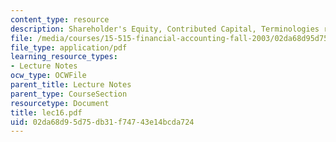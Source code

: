 ```yaml
---
content_type: resource
description: Shareholder's Equity, Contributed Capital, Terminologies related to Stock.
file: /media/courses/15-515-financial-accounting-fall-2003/02da68d95d75db31f74743e14bcda724_lec16.pdf
file_type: application/pdf
learning_resource_types:
- Lecture Notes
ocw_type: OCWFile
parent_title: Lecture Notes
parent_type: CourseSection
resourcetype: Document
title: lec16.pdf
uid: 02da68d9-5d75-db31-f747-43e14bcda724
---
```

